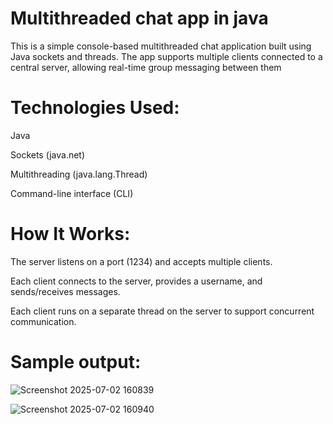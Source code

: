 # Multithreaded chat app in java
This is a simple console-based multithreaded chat application built using Java sockets and threads.
The app supports multiple clients connected to a central server, allowing real-time group messaging between them

# Technologies Used:

Java

Sockets (java.net)

Multithreading (java.lang.Thread)

Command-line interface (CLI)

 # How It Works:

The server listens on a port (1234) and accepts multiple clients.

Each client connects to the server, provides a username, and sends/receives messages.

Each client runs on a separate thread on the server to support concurrent communication.

# Sample output:

![Screenshot 2025-07-02 160839](https://github.com/user-attachments/assets/0f1cca52-0000-4938-ac96-021d9bf25476)

![Screenshot 2025-07-02 160940](https://github.com/user-attachments/assets/d467d679-1f41-4d35-b0d0-3064ca5ad61f)

